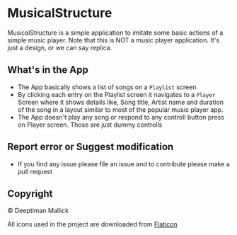 # MusicalStructure


MusicalStructure is a simple application to imitate some basic actions of a simple music player. Note that this is NOT a music player application. It's just a design, or we can say replica.

## What's in the App

* The App basically shows a list of songs on a `Playlist` screen
* By clicking each entry on the Playlist screen it navigates to a `Player` Screen where it shows details like, Song title, Artist name and duration of the song in a layout similar to most of the popular music player app.
* The App doesn't play any song or respond to any controll button press on Player screen. Those are just dummy controlls


## Report error or Suggest modification

* If you find any issue please file an issue and to contribute please make a pull request

## Copyright

&copy; Deeptiman Mallick


All icons used in the project are downloaded from [Flaticon](http://flaticon.com/)